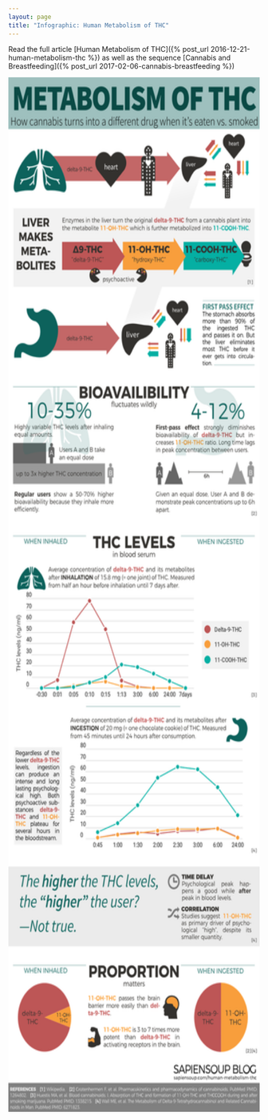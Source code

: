 ```yaml
---
layout: page
title: "Infographic: Human Metabolism of THC"
---
```


Read the full article [Human Metabolism of THC]({% post_url 2016-12-21-human-metabolism-thc %})
as well as the sequence [Cannabis and Breastfeeding]({% post_url 2017-02-06-cannabis-breastfeeding %})

<img class="wp-image-159" src="/images/thc/human-metabolism-thc.svg" alt="Infographic-Human-Metabolism-THC" width="650" height="2075">
